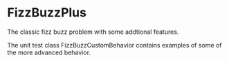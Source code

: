 FizzBuzzPlus
============

The classic fizz buzz problem with some addtional features.

The unit test class FizzBuzzCustomBehavior contains examples of some of the more advanced behavior.
